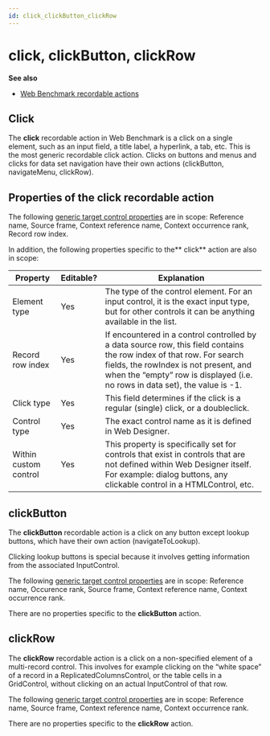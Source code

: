 ```yaml
---
id: click_clickButton_clickRow
---
```


# click, clickButton, clickRow

**See also**

- [Web Benchmark recordable actions](/Web_and_app_UIs/Web_Benchmark_recordable_actions)

## **Click**

The **click** recordable action in Web Benchmark is a click on a single element, such as an input field, a title label, a hyperlink, a tab, etc. This is the most generic recordable click action. Clicks on buttons and menus and clicks for data set navigation have their own actions (clickButton, navigateMenu, clickRow).

## Properties of the **click** recordable action

The following [generic target control properties](/Web_and_app_UIs/Testing_your_web_application_with_USoft_Web_Benchmark/Web_Benchmark_test_editing_Identifying_target_controls_and_their_properties.md) are in scope: Reference name, Source frame, Context reference name, Context occurrence rank, Record row index.

In addition, the following properties specific to the** click** action are also in scope:

|**Property**|**Editable?**|**Explanation**|
|--------|--------|--------|
|Element type|Yes     |The type of the control element. For an input control, it is the exact input type, but for other controls it can be anything available in the list.|
|Record row index|Yes     |If encountered in a control controlled by a data source row, this field contains the row index of that row. For search fields, the rowIndex is not present, and when the “empty” row is displayed (i.e. no rows in data set), the value is -1.|
|Click type|Yes     |This field determines if the click is a regular (single) click, or a doubleclick.|
|Control type|Yes     |The exact control name as it is defined in Web Designer.|
|Within custom control|Yes     |This property is specifically set for controls that exist in controls that are not defined within Web Designer itself. For example: dialog buttons, any clickable control in a HTMLControl, etc.|



## **clickButton**

The **clickButton** recordable action is a click on any button except lookup buttons, which have their own action (navigateToLookup).

Clicking lookup buttons is special because it involves getting information from the associated InputControl.

The following [generic target control properties](/Web_and_app_UIs/Testing_your_web_application_with_USoft_Web_Benchmark/Web_Benchmark_test_editing_Identifying_target_controls_and_their_properties.md) are in scope: Reference name, Occurence rank, Source frame, Context reference name, Context occurrence rank.

There are no properties specific to the **clickButton** action.

## **clickRow**

The **clickRow** recordable action is a click on a non-specified element of a multi-record control. This involves for example clicking on the “white space” of a record in a ReplicatedColumnsControl, or the table cells in a GridControl, without clicking on an actual InputControl of that row.

The following [generic target control properties](/Web_and_app_UIs/Testing_your_web_application_with_USoft_Web_Benchmark/Web_Benchmark_test_editing_Identifying_target_controls_and_their_properties.md) are in scope: Reference name, Source frame, Context reference name, Context occurrence rank.

There are no properties specific to the **clickRow** action.